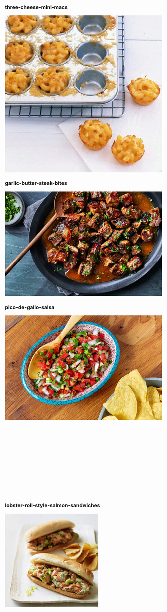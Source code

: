### three-cheese-mini-macs
<a href="https://www.foodandwine.com/recipes/three-cheese-mini-macs"><img src="images/HD-fw200712_r_threecheesemac-da35d69d1bc14140a3f577bf1062203d.jpg"></a>
### garlic-butter-steak-bites
<a href="https://www.foodandwine.com/recipes/garlic-butter-steak-bites"><img src="images/garlic-butter-steak-bites-FT-RECIPE0221-8dbce15a089d4fbeac3c6935507d2d4f.jpg"></a>
### pico-de-gallo-salsa
<a href="https://www.foodandwine.com/recipes/aspen-2004-pico-de-gallo-salsa"><img src="images/Pico-De-Gallo-Salsa-FT-RECIPE0123-24f792d3c48440fc9bfc82cead2f7725.webp"></a>
### 
<a href=""><img src=""></a>
### 
<a href=""><img src=""></a>
### 
<a href=""><img src=""></a>
### 
<a href=""><img src=""></a>
### 
<a href=""><img src=""></a>
### 
<a href=""><img src=""></a>
### lobster-roll-style-salmon-sandwiches
<a href="https://www.foodandwine.com/recipes/lobster-roll-style-salmon-sandwiches"><img src="images\201212-xl-lobster-roll-style-salmon-sandwiches-2000-78048e9c8a254d09b054f96f1c5bb787.jpg" width="300" height="300"></a>
